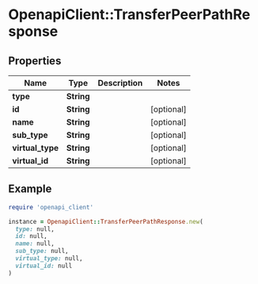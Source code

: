 # OpenapiClient::TransferPeerPathResponse

## Properties

| Name | Type | Description | Notes |
| ---- | ---- | ----------- | ----- |
| **type** | **String** |  |  |
| **id** | **String** |  | [optional] |
| **name** | **String** |  | [optional] |
| **sub_type** | **String** |  | [optional] |
| **virtual_type** | **String** |  | [optional] |
| **virtual_id** | **String** |  | [optional] |

## Example

```ruby
require 'openapi_client'

instance = OpenapiClient::TransferPeerPathResponse.new(
  type: null,
  id: null,
  name: null,
  sub_type: null,
  virtual_type: null,
  virtual_id: null
)
```

